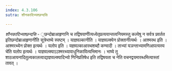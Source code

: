 ```yaml
---
index: 4.3.106
sutra: शौनकादिभ्यश्छन्दसि

---
```

_शौनकादिभ्यश्छन्दसि_ - ॒छन्दोब्राआहृणानि च तद्विषयाणी॑त्यध्येतृप्रत्ययान्तत्वनियमस्तु कल्पेषु न सर्वत्र प्रवर्तत इतिछन्दोब्राआहृणानी॑ति सूत्रेभाष्ये स्पष्टम् । याज्ञवल्कानीति । याज्ञवल्क्येन प्रोक्तानीत्यर्थः । आश्मरथ इति । आश्मरथ्येन प्रोक्त इत्यर्थः । यलोप इति । यज्ञवल्काआरथशब्दौ कण्वादी । ताभ्यां यञन्ताभ्यामणिआपत्यस्य चे॑ति यलोप इत्यर्थः । याज्ञवल्क्याऽऽश्मरथ्यावाधुनिकावित्यभिमानः । भाष्ये तु शाठआयनादितुल्यकालत्वाद्याज्ञवल्क्यादिभ्यो णिनिप्रतिषेध इति तद्विषयता च नेति वचनद्वयमारब्धमित्यास्तां तावत् ।